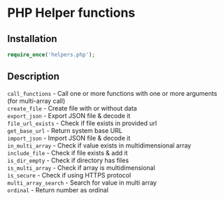 # PHP Helper functions
## Installation
```php
require_once('helpers.php');
```
## Description
<code>call_functions</code>      - Call one or more functions with one or more arguments (for multi-array call)<br/>
<code>create_file</code>         - Create file with or without data<br/>
<code>export_json</code>         - Export JSON file & decode it<br/>
<code>file_url_exists</code>     - Check if file exists in provided url<br/>
<code>get_base_url</code>        - Return system base URL<br/>
<code>import_json</code>         - Import JSON file & decode it<br/>
<code>in_multi_array</code>      - Check if value exists in multidimensional array<br/>
<code>include_file</code>        - Check if file exists & add it<br/>
<code>is_dir_empty</code>        - Check if directory has files<br/>
<code>is_multi_array</code>      - Check if array is multidimensional<br/>
<code>is_secure</code>           - Check if using HTTPS protocol<br/>
<code>multi_array_search</code>  - Search for value in multi array<br/>
<code>ordinal</code>             - Return number as ordinal<br/>
